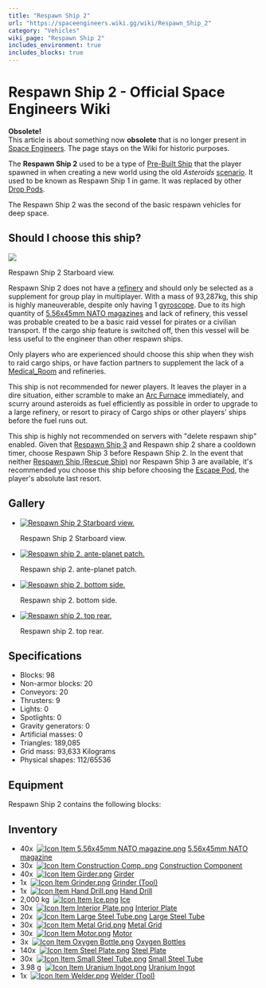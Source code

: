```yaml
---
title: "Respawn Ship 2"
url: "https://spaceengineers.wiki.gg/wiki/Respawn_Ship_2"
category: "Vehicles"
wiki_page: "Respawn Ship 2"
includes_environment: true
includes_blocks: true
---
```


# Respawn Ship 2 - Official Space Engineers Wiki

**Obsolete!**  
This article is about something now **obsolete** that is no longer present in [Space Engineers](https://spaceengineers.wiki.gg/wiki/Space_Engineers "Space Engineers"). The page stays on the Wiki for historic purposes.

The **Respawn Ship 2** used to be a type of [Pre-Built Ship](https://spaceengineers.wiki.gg/wiki/Pre-Built_Ship "Pre-Built Ship") that the player spawned in when creating a new world using the old _Asteroids_ [scenario](https://spaceengineers.wiki.gg/wiki/Scenario "Scenario"). It used to be known as Respawn Ship 1 in game. It was replaced by other [Drop Pods](https://spaceengineers.wiki.gg/wiki/Drop_Pods "Drop Pods").

The Respawn Ship 2 was the second of the basic respawn vehicles for deep space.

## Should I choose this ship?

[![](https://spaceengineers.wiki.gg/images/thumb/Respawn_Ship_2_Starboard.jpg/320px-Respawn_Ship_2_Starboard.jpg?c29cb0)](https://spaceengineers.wiki.gg/wiki/File:Respawn_Ship_2_Starboard.jpg)

Respawn Ship 2 Starboard view.

Respawn Ship 2 does not have a [refinery](https://spaceengineers.wiki.gg/wiki/Refinery "Refinery") and should only be selected as a supplement for group play in multiplayer. With a mass of 93,287kg, this ship is highly maneuverable, despite only having 1 [gyroscope](https://spaceengineers.wiki.gg/wiki/Gyroscope "Gyroscope"). Due to its high quantity of [5.56x45mm NATO magazines](https://spaceengineers.wiki.gg/wiki/5.56x45mm_NATO_magazine "5.56x45mm NATO magazine") and lack of refinery, this vessel was probable created to be a basic raid vessel for pirates or a civilian transport. If the cargo ship feature is switched off, then this vessel will be less useful to the engineer than other respawn ships.

Only players who are experienced should choose this ship when they wish to raid cargo ships, or have faction partners to supplement the lack of a [Medical\_Room](https://spaceengineers.wiki.gg/wiki/Medical_Room "Medical Room") and refineries.

This ship is not recommended for newer players. It leaves the player in a dire situation, either scramble to make an [Arc Furnace](https://spaceengineers.wiki.gg/wiki/Arc_Furnace "Arc Furnace") immediately, and scurry around asteroids as fuel efficiently as possible in order to upgrade to a large refinery, or resort to piracy of Cargo ships or other players' ships before the fuel runs out.

This ship is highly not recommended on servers with "delete respawn ship" enabled. Given that [Respawn Ship 3](https://spaceengineers.wiki.gg/wiki/Respawn_Ship_3 "Respawn Ship 3") and Respawn ship 2 share a cooldown timer, choose Respawn Ship 3 before Respawn Ship 2. In the event that neither [Respawn Ship (Rescue Ship)](https://spaceengineers.wiki.gg/wiki/Respawn_Ship_\(Rescue_Ship\) "Respawn Ship (Rescue Ship)") nor Respawn Ship 3 are available, it's recommended you choose this ship before choosing the [Escape Pod](https://spaceengineers.wiki.gg/wiki/Escape_Pod "Escape Pod"), the player's absolute last resort.

## Gallery

*   [![Respawn Ship 2 Starboard view.](https://spaceengineers.wiki.gg/images/thumb/Respawn_Ship_2_Starboard.jpg/120px-Respawn_Ship_2_Starboard.jpg?c29cb0)](https://spaceengineers.wiki.gg/wiki/File:Respawn_Ship_2_Starboard.jpg "Respawn Ship 2 Starboard view.")
    
    Respawn Ship 2 Starboard view.
    
*   [![Respawn ship 2. ante-planet patch.](https://spaceengineers.wiki.gg/images/thumb/20161010200200_1.jpg/120px-20161010200200_1.jpg?334c05)](https://spaceengineers.wiki.gg/wiki/File:20161010200200_1.jpg "Respawn ship 2. ante-planet patch.")
    
    Respawn ship 2. ante-planet patch.
    
*   [![Respawn ship 2. bottom side.](https://spaceengineers.wiki.gg/images/thumb/20161009222716_1.jpg/120px-20161009222716_1.jpg?d5e372)](https://spaceengineers.wiki.gg/wiki/File:20161009222716_1.jpg "Respawn ship 2. bottom side.")
    
    Respawn ship 2. bottom side.
    
*   [![Respawn ship 2. top rear.](https://spaceengineers.wiki.gg/images/thumb/20161010200132_1.jpg/120px-20161010200132_1.jpg?b0a11a)](https://spaceengineers.wiki.gg/wiki/File:20161010200132_1.jpg "Respawn ship 2. top rear.")
    
    Respawn ship 2. top rear.
    

## Specifications

*   Blocks: 98
*   Non-armor blocks: 20
*   Conveyors: 20
*   Thrusters: 9
*   Lights: 0
*   Spotlights: 0
*   Gravity generators: 0
*   Artificial masses: 0
*   Triangles: 189,085
*   Grid mass: 93,633 Kilograms
*   Physical shapes: 112/65536

## Equipment

Respawn Ship 2 contains the following blocks:

## Inventory

*   40x  [![Icon Item 5.56x45mm NATO magazine.png](https://spaceengineers.wiki.gg/images/thumb/Icon_Item_5.56x45mm_NATO_magazine.png/21px-Icon_Item_5.56x45mm_NATO_magazine.png?895071)](https://spaceengineers.wiki.gg/wiki/5.56x45mm_NATO_magazine "5.56x45mm NATO magazine") [5.56x45mm NATO magazine](https://spaceengineers.wiki.gg/wiki/5.56x45mm_NATO_magazine "5.56x45mm NATO magazine")
*   30x  [![Icon Item Construction Comp..png](https://spaceengineers.wiki.gg/images/thumb/Icon_Item_Construction_Comp..png/21px-Icon_Item_Construction_Comp..png?cdc26f)](https://spaceengineers.wiki.gg/wiki/Construction_Comp. "Construction Comp.") [Construction Component](https://spaceengineers.wiki.gg/wiki/Construction_Comp. "Construction Comp.")
*   40x  [![Icon Item Girder.png](https://spaceengineers.wiki.gg/images/thumb/Icon_Item_Girder.png/21px-Icon_Item_Girder.png?b2c906)](https://spaceengineers.wiki.gg/wiki/Girder "Girder") [Girder](https://spaceengineers.wiki.gg/wiki/Girder "Girder")
*   1x  [![Icon Item Grinder.png](https://spaceengineers.wiki.gg/images/thumb/Icon_Item_Grinder.png/21px-Icon_Item_Grinder.png?66b933)](https://spaceengineers.wiki.gg/wiki/Grinder_\(Tool\) "Grinder (Tool)") [Grinder (Tool)](https://spaceengineers.wiki.gg/wiki/Grinder_\(Tool\) "Grinder (Tool)")
*   1x  [![Icon Item Hand Drill.png](https://spaceengineers.wiki.gg/images/thumb/Icon_Item_Hand_Drill.png/21px-Icon_Item_Hand_Drill.png?3f75e3)](https://spaceengineers.wiki.gg/wiki/Hand_Drill "Hand Drill") [Hand Drill](https://spaceengineers.wiki.gg/wiki/Hand_Drill "Hand Drill")
*   2,000 kg  [![Icon Item Ice.png](https://spaceengineers.wiki.gg/images/thumb/Icon_Item_Ice.png/21px-Icon_Item_Ice.png?f8a728)](https://spaceengineers.wiki.gg/wiki/Ice "Ice") [Ice](https://spaceengineers.wiki.gg/wiki/Ice "Ice")
*   30x  [![Icon Item Interior Plate.png](https://spaceengineers.wiki.gg/images/thumb/Icon_Item_Interior_Plate.png/21px-Icon_Item_Interior_Plate.png?d80f8e)](https://spaceengineers.wiki.gg/wiki/Interior_Plate "Interior Plate") [Interior Plate](https://spaceengineers.wiki.gg/wiki/Interior_Plate "Interior Plate")
*   20x  [![Icon Item Large Steel Tube.png](https://spaceengineers.wiki.gg/images/thumb/Icon_Item_Large_Steel_Tube.png/21px-Icon_Item_Large_Steel_Tube.png?31c1e4)](https://spaceengineers.wiki.gg/wiki/Large_Steel_Tube "Large Steel Tube") [Large Steel Tube](https://spaceengineers.wiki.gg/wiki/Large_Steel_Tube "Large Steel Tube")
*   30x  [![Icon Item Metal Grid.png](https://spaceengineers.wiki.gg/images/thumb/Icon_Item_Metal_Grid.png/21px-Icon_Item_Metal_Grid.png?c674cf)](https://spaceengineers.wiki.gg/wiki/Metal_Grid "Metal Grid") [Metal Grid](https://spaceengineers.wiki.gg/wiki/Metal_Grid "Metal Grid")
*   30x  [![Icon Item Motor.png](https://spaceengineers.wiki.gg/images/thumb/Icon_Item_Motor.png/21px-Icon_Item_Motor.png?4a2f3f)](https://spaceengineers.wiki.gg/wiki/Motor "Motor") [Motor](https://spaceengineers.wiki.gg/wiki/Motor "Motor")
*   3x  [![Icon Item Oxygen Bottle.png](https://spaceengineers.wiki.gg/images/thumb/Icon_Item_Oxygen_Bottle.png/21px-Icon_Item_Oxygen_Bottle.png?d2b25e)](https://spaceengineers.wiki.gg/wiki/Oxygen_Bottle "Oxygen Bottle") [Oxygen Bottles](https://spaceengineers.wiki.gg/wiki/Oxygen_Bottle "Oxygen Bottle")
*   140x  [![Icon Item Steel Plate.png](https://spaceengineers.wiki.gg/images/thumb/Icon_Item_Steel_Plate.png/21px-Icon_Item_Steel_Plate.png?437e3a)](https://spaceengineers.wiki.gg/wiki/Steel_Plate "Steel Plate") [Steel Plate](https://spaceengineers.wiki.gg/wiki/Steel_Plate "Steel Plate")
*   30x  [![Icon Item Small Steel Tube.png](https://spaceengineers.wiki.gg/images/thumb/Icon_Item_Small_Steel_Tube.png/21px-Icon_Item_Small_Steel_Tube.png?4fe418)](https://spaceengineers.wiki.gg/wiki/Small_Steel_Tube "Small Steel Tube") [Small Steel Tube](https://spaceengineers.wiki.gg/wiki/Small_Steel_Tube "Small Steel Tube")
*   3.98 g  [![Icon Item Uranium Ingot.png](https://spaceengineers.wiki.gg/images/thumb/Icon_Item_Uranium_Ingot.png/21px-Icon_Item_Uranium_Ingot.png?750d14)](https://spaceengineers.wiki.gg/wiki/Uranium_Ingot "Uranium Ingot") [Uranium Ingot](https://spaceengineers.wiki.gg/wiki/Uranium_Ingot "Uranium Ingot")
*   1x  [![Icon Item Welder.png](https://spaceengineers.wiki.gg/images/thumb/Icon_Item_Welder.png/21px-Icon_Item_Welder.png?9bba1d)](https://spaceengineers.wiki.gg/wiki/Welder_\(Tool\) "Welder (Tool)") [Welder (Tool)](https://spaceengineers.wiki.gg/wiki/Welder_\(Tool\) "Welder (Tool)")
